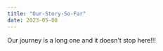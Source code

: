 ```yaml
---
title: "Our-Story-So-Far"
date: 2023-05-08
---
```

Our journey is a long one and it doesn't stop here!!!
